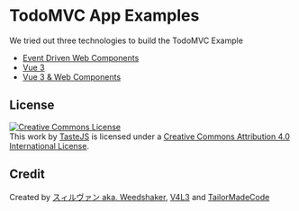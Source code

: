 # TodoMVC App Examples

We tried out three technologies to build the TodoMVC Example

* [Event Driven Web Components](./examples/WebComponents/readme.md)
* [Vue 3](./examples/Vue/readme.md)
* [Vue 3 & Web Components](./examples/VueWebComponents/readme.md)


## License

<a rel="license" href="http://creativecommons.org/licenses/by/4.0/deed.en_US"><img alt="Creative Commons License" style="border-width:0" src="http://i.creativecommons.org/l/by/4.0/80x15.png" /></a><br />This <span xmlns:dct="http://purl.org/dc/terms/" href="http://purl.org/dc/dcmitype/InteractiveResource" rel="dct:type">work</span> by <a xmlns:cc="http://creativecommons.org/ns#" href="http://sindresorhus.com" property="cc:attributionName" rel="cc:attributionURL">TasteJS</a> is licensed under a <a rel="license" href="http://creativecommons.org/licenses/by/4.0/deed.en_US">Creative Commons Attribution 4.0 International License</a>.

## Credit

Created by [スィルヴァン aka. Weedshaker](https://github.com/Weedshaker), [V4L3](https://github.com/V4L3) and [TailorMadeCode](https://github.com/tailormadecode)
